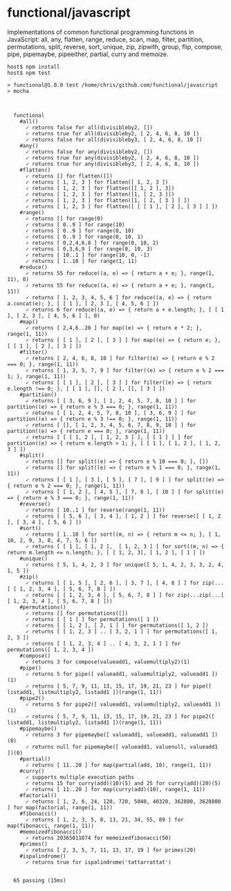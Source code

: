 # functional/javascript

Implementations of common functional programming functions in JavaScript:
all, any, flatten, range, reduce, scan, map, filter, partition, permutations,
split, reverse, sort, unique, zip, zipwith, group, flip, compose, pipe,
pipemaybe, pipeeither, partial, curry and memoize.


    host$ npm install
    host$ npm test

    > functional@1.0.0 test /home/chris/github.com/functional/javascript
    > mocha



      functional
        #all()
          ✓ returns false for all(divisibleby2, [])
          ✓ returns true for all(divisibleby2, [ 2, 4, 6, 8, 10 ])
          ✓ returns false for all(divisibleby3, [ 2, 4, 6, 8, 10 ])
        #any()
          ✓ returns false for any(divisibleby2, [])
          ✓ returns true for any(divisibleby2, [ 2, 4, 6, 8, 10 ])
          ✓ returns true for any(divisibleby3, [ 2, 4, 6, 8, 10 ])
        #flatten()
          ✓ returns [] for flatten([])
          ✓ returns [ 1, 2, 3 ] for flatten([ 1, 2, 3 ])
          ✓ returns [ 1, 2, 3 ] for flatten([[ 1, 2 ], 3])
          ✓ returns [ 1, 2, 3 ] for flatten([1, [ 2, 3 ]])
          ✓ returns [ 1, 2, 3 ] for flatten([1, [ 2, [ 3 ] ] ])
          ✓ returns [ 1, 2, 3 ] for flatten([ [ [ 1 ], [ 2 ], [ 3 ] ] ])
        #range()
          ✓ returns [] for range(0)
          ✓ returns [ 0..9 ] for range(10)
          ✓ returns [ 0..9 ] for range(0, 10)
          ✓ returns [ 0..9 ] for range(0, 10, 1)
          ✓ returns [ 0,2,4,6,8 ] for range(0, 10, 2)
          ✓ returns [ 0,3,6,9 ] for range(0, 10, 3)
          ✓ returns [ 10..1 ] for range(10, 0, -1)
          ✓ returns [ 1..10 ] for range(1, 11)
        #reduce()
          ✓ returns 55 for reduce((a, e) => { return a + e; }, range(1, 11), 0)
          ✓ returns 55 for reduce((a, e) => { return a + e; }, range(1, 11))
          ✓ returns [ 1, 2, 3, 4, 5, 6 ] for reduce((a, e) => { return a.concat(e); }, [ [ 1 ], [ 2, 3 ], [ 4, 5, 6 ] ])
          ✓ returns 6 for reduce((a, e) => { return a + e.length; }, [ [ 1 ], [ 2, 3 ], [ 4, 5, 6 ] ], 0)
        #map()
          ✓ returns [ 2,4,6..20 ] for map((e) => { return e * 2; }, range(1, 11))
          ✓ returns [ [ 1 ], [ 2 ], [ 3 ] ] for map((e) => { return e; }, [ [ 1 ], [ 2 ], [ 3 ] ])
        #filter()
          ✓ returns [ 2, 4, 6, 8, 10 ] for filter((e) => { return e % 2 === 0; }, range(1, 11))
          ✓ returns [ 1, 3, 5, 7, 9 ] for filter((e) => { return e % 2 === 1; }, range(1, 11))
          ✓ returns [ [ 1 ], [ 2 ], [ 3 ] ] for filter((e) => { return e.length !== 0; }, [ [ 1 ], [], [ 2 ], [], [ 3 ] ])
        #partition()
          ✓ returns [ [ 3, 6, 9 ], [ 1, 2, 4, 5, 7, 8, 10 ] ] for partition((e) => { return e % 3 === 0; }, range(1, 11))
          ✓ returns [ [ 1, 2, 4, 5, 7, 8, 10 ], [ 3, 6, 9 ] ] for partition((e) => { return e % 3 !== 0; }, range(1, 11))
          ✓ returns [ [], [ 1, 2, 3, 4, 5, 6, 7, 8, 9, 10 ] ] for partition((e) => { return e === 0; }, range(1, 11))
          ✓ returns [ [ [ 1, 2 ], [ 1, 2, 3 ] ], [ [ 1 ] ] ] for partition((e) => { return e.length > 1; }, [ [ 1 ], [ 1, 2 ], [ 1, 2, 3 ] ])
        #split()
          ✓ returns [] for split((e) => { return e % 10 === 0; }, [])
          ✓ returns [] for split((e) => { return e % 1 === 0; }, range(1, 11))
          ✓ returns [ [ 1 ], [ 3 ], [ 5 ], [ 7 ], [ 9 ] ] for split((e) => { return e % 2 === 0; }, range(1, 11))
          ✓ returns [ [ 1, 2 ], [ 4, 5 ], [ 7, 8 ], [ 10 ] ] for split((e) => { return e % 3 === 0; }, range(1, 11))
        #reverse()
          ✓ returns [ 10..1 ] for reverse(range(1, 11))
          ✓ returns [ [ 5, 6 ], [ 3, 4 ], [ 1, 2 ] ] for reverse([ [ 1, 2 ], [ 3, 4 ], [ 5, 6 ] ])
        #sort()
          ✓ returns [ 1..10 ] for sort((m, n) => { return m <= n; }, [ 1, 10, 2, 9, 3, 8, 4, 7, 5, 6 ])
          ✓ returns [ [ 1 ], [ 1, 2 ],  [ 1, 2, 3 ] ] for sort((m, n) => { return m.length <= n.length; }, [ [ 1, 2, 3], [ 1, 2 ], [ 1 ] ])
        #unique()
          ✓ returns [ 5, 1, 4, 2, 3 ] for unique([ 5, 1, 4, 2, 3, 3, 2, 4, 1, 5 ])
        #zip()
          ✓ returns [ [ 1, 5 ], [ 2, 6 ], [ 3, 7 ], [ 4, 8 ] ] for zip(...[ [ 1, 2, 3, 4 ], [ 5, 6, 7, 8 ] ])
          ✓ returns [ [ 1, 2, 3, 4 ], [ 5, 6, 7, 8 ] ] for zip(...zip(...[ [ 1, 2, 3, 4 ], [ 5, 6, 7, 8 ] ]))
        #permutations()
          ✓ returns [] for permutations([])
          ✓ returns [ [ 1 ] ] for permutations([ 1 ])
          ✓ returns [ [ 1, 2 ], [ 2, 1 ] ] for permutations([ 1, 2 ])
          ✓ returns [ [ 1, 2, 3 ] .. [ 3, 2, 1 ] ] for permutations([ 1, 2, 3 ])
          ✓ returns [ [ 1, 2, 3, 4 ] .. [ 4, 3, 2, 1 ] ] for permutations([ 1, 2, 3, 4 ])
        #compose()
          ✓ returns 3 for compose(valueadd1, valuemultiply2)(1)
        #pipe()
          ✓ returns 5 for pipe([ valueadd1, valuemultiply2, valueadd1 ])(1)
          ✓ returns [ 5, 7, 9, 11, 13, 15, 17, 19, 21, 23 ] for pipe([ listadd1, listmultiply2, listadd1 ])(range(1, 11))
        #pipe2()
          ✓ returns 5 for pipe2([ valueadd1, valuemultiply2, valueadd1 ])(1)
          ✓ returns [ 5, 7, 9, 11, 13, 15, 17, 19, 21, 23 ] for pipe2([ listadd1, listmultiply2, listadd1 ])(range(1, 11))
        #pipemaybe()
          ✓ returns 3 for pipemaybe([ valueadd1, valueadd1, valueadd1 ])(0)
          ✓ returns null for pipemaybe([ valueadd1, valuenull, valueadd1 ])(0)
        #partial()
          ✓ returns [ 11..20 ] for map(partial(add, 10), range(1, 11))
        #curry()
          ✓ supports multiple execution paths
          ✓ returns 15 for curry(add)(10)(5) and 25 for curry(add)(20)(5)
          ✓ returns [ 11..20 ] for map(curry(add)(10), range(1, 11))
        #factorial()
          ✓ returns [ 1, 2, 6, 24, 120, 720, 5040, 40320, 362880, 3628800 ] for map(factorial, range(1, 11))
        #fibonacci()
          ✓ returns [ 1, 2, 3, 5, 8, 13, 21, 34, 55, 89 ] for map(fibonacci, range(1, 11))
        #memoizedfibonacci()
          ✓ returns 20365011074 for memoizedfibonacci(50)
        #primes()
          ✓ returns [ 2, 3, 5, 7, 11, 13, 17, 19 ] for primes(20)
        #ispalindrome()
          ✓ returns true for ispalindrome('tattarrattat')


      65 passing (15ms)

